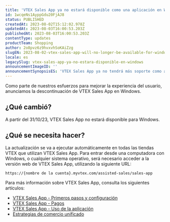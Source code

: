 ```yaml
---
title: 'VTEX Sales App ya no estará disponible como una aplicación en Windows'
id: 1wcqeNs1AyppGdu20FjAJ8
status: PUBLISHED
createdAt: 2023-08-02T15:12:02.978Z
updatedAt: 2023-08-03T16:00:53.203Z
publishedAt: 2023-08-03T16:00:53.203Z
contentType: updates
productTeam: Shopping
author: 2o8pvz6z9hvxvhSoKAiZzg
slugEN: 2023-08-02-vtex-sales-app-will-no-longer-be-available-for-windows
locale: es
legacySlug: vtex-sales-app-ya-no-estara-disponible-en-windows
announcementImageID: ''
announcementSynopsisES: 'VTEX Sales App ya no tendrá más soporte como aplicación nativa en Windows. Solo estará disponible en la interfaz web.'
---
```


Como parte de nuestros esfuerzos para mejorar la experiencia del usuario, anunciamos la descontinuación de VTEX Sales App en Windows.

## ¿Qué cambió?

A partir del 31/10/23, VTEX Sales App no estará disponible para Windows.

## ¿Qué se necesita hacer?

La actualización se va a ejecutar automáticamente en todas las tiendas VTEX que utilizan VTEX Sales App. Para entrar desde una computadora con Windows, o cualquier sistema operativo, será necesario acceder a la versión web de VTEX Sales App, utilizando la siguiente URL:

```
https://{nombre de la cuenta}.myvtex.com/assisted-sales/sales-app
```
Para más información sobre VTEX Sales App, consulta los siguientes artículos:

* [VTEX Sales App - Primeros pasos y configuración](/es/tracks/instore-primeiros-passos-e-configuracoes--zav76TFEZlAjnyBVL5tRc#)
* [VTEX Sales App - Pagos](/es/tracks/instore-pagamentos--43B4Nr7uZva5UdwWEt3PEy#)
* [VTEX Sales App - Uso de la aplicación](/es/tracks/instore-usando-o-app--4BYzQIwyOHvnmnCYQgLzdr#)
* [Estrategias de comercio unificado](/es/tracks/estrategias-de-comercio-unificado--3WGDRRhc3vf1MJb9zGncnv#)
